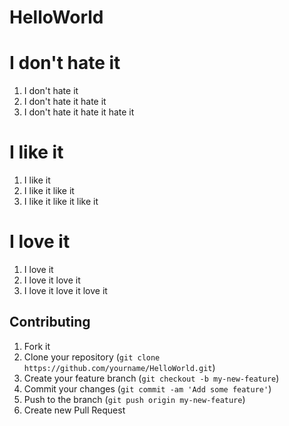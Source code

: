# HelloWorld

# I don't hate it

1. I don't hate it
2. I don't hate it hate it
3. I don't hate it hate it hate it

# I like it

1. I like it
2. I like it like it
3. I like it like it like it

# I love it

1. I love it
2. I love it love it
3. I love it love it love it

## Contributing

1. Fork it
2. Clone your repository (`git clone https://github.com/yourname/HelloWorld.git`)
3. Create your feature branch (`git checkout -b my-new-feature`)
4. Commit your changes (`git commit -am 'Add some feature'`)
5. Push to the branch (`git push origin my-new-feature`)
6. Create new Pull Request
